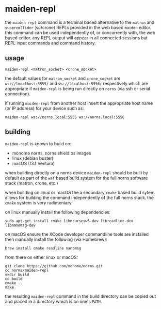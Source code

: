 maiden-repl
===========

the `maiden-repl` command is a terminal based alternative to the `matron`
and `supercollider` (sc/crone) REPLs provided in the web based `maiden` editor. this
command can be used independently of, or concurrently with, the web based editor. any
REPL output will appear in all connected sessions but REPL input commands and command
history.

usage
-----

`maiden-repl <matron_socket> <crone_socket>`

the default values for `matron_socket` and `crone_socket` are
`ws://localhost:5555/` and `ws://localhost:5556/` respectively which are
appropriate if `maiden-repl` is being run directly on `norns` (via ssh or serial
connection).

if running `maiden-repl` from another host insert the appropriate host name (or
IP address) for
your device such as:

```
maiden-repl ws://norns.local:5555 ws://norns.local:5556
```

building
--------

`maiden-repl` is known to build on:
* monome norns, norns shield os images
* linux (debian buster)
* macOS (13.1 Ventura)

when building directly on a norns device `maiden-repl` should be built by
default as part of the `waf` based build system for the full norns software
stack (matron, crone, etc.)

when building on linux or macOS the a secondary `cmake` based build sytem allows
for building the command independently of the full norns stack. the `cmake`
system is very rudimentary.

on linux manually install the following dependencies:
```
sudo apt-get install cmake libncursesw5-dev libreadline-dev libnanomsg-dev
```

on macOS ensure the XCode developer commandline tools are installed then manually install the following (via Homebrew):
```
brew install cmake readline nanomsg
```

from there on either linux or macOS:
```
git clone https://github.com/monome/norns.git
cd norns/maiden-repl
mkdir build
cd build
cmake ..
make
```

the resulting `maiden-repl` command in the build directory can be copied out and
placed in a directory which is on one's `PATH`.

